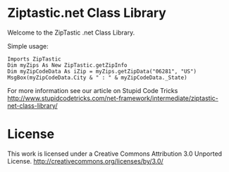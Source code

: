Ziptastic.net Class Library
===================

Welcome to the ZipTastic .net Class Library.

Simple usage:

    Imports ZipTastic
    Dim myZips As New ZipTastic.getZipInfo
    Dim myZipCodeData As iZip = myZips.getZipData("06281", "US")
    MsgBox(myZipCodeData.City & " : " & myZipCodeData._State)

For more information see our article on Stupid Code Tricks
http://www.stupidcodetricks.com/net-framework/intermediate/ziptastic-net-class-library/

License 
===================

This work is licensed under a Creative Commons Attribution 3.0 Unported License.
http://creativecommons.org/licenses/by/3.0/